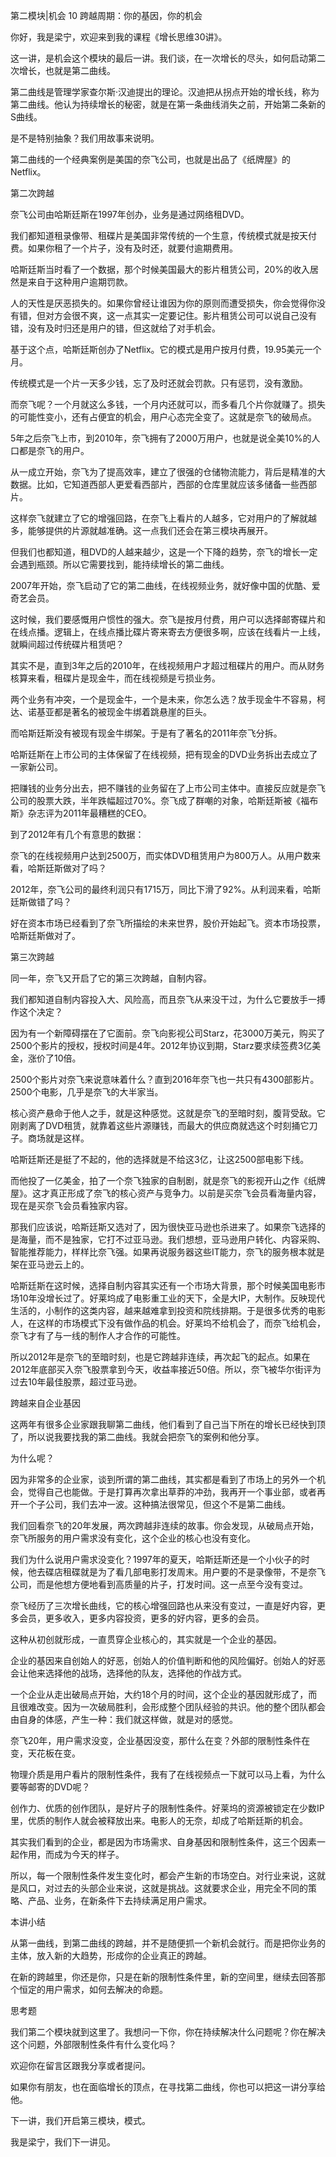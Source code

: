 第二模块|机会  10 跨越周期：你的基因，你的机会

你好，我是梁宁，欢迎来到我的课程《增长思维30讲》。

这一讲，是机会这个模块的最后一讲。我们谈，在一次增长的尽头，如何启动第二次增长，也就是第二曲线。

第二曲线是管理学家查尔斯·汉迪提出的理论。汉迪把从拐点开始的增长线，称为第二曲线。他认为持续增长的秘密，就是在第一条曲线消失之前，开始第二条新的S曲线。

是不是特别抽象？我们用故事来说明。

第二曲线的一个经典案例是美国的奈飞公司，也就是出品了《纸牌屋》的Netflix。

第二次跨越

奈飞公司由哈斯廷斯在1997年创办，业务是通过网络租DVD。

我们都知道租录像带、租碟片是美国非常传统的一个生意，传统模式就是按天付费。如果你租了一个片子，没有及时还，就要付逾期费用。

哈斯廷斯当时看了一个数据，那个时候美国最大的影片租赁公司，20%的收入居然是来自于这种用户逾期罚款。

人的天性是厌恶损失的。如果你曾经让谁因为你的原则而遭受损失，你会觉得你没有错，但对方会很不爽，这一点其实一定要记住。影片租赁公司可以说自己没有错，没有及时归还是用户的错，但这就给了对手机会。

基于这个点，哈斯廷斯创办了Netflix。它的模式是用户按月付费，19.95美元一个月。

传统模式是一个片一天多少钱，忘了及时还就会罚款。只有惩罚，没有激励。

而奈飞呢？一个月就这么多钱，一个月内还就可以，而多看几个片你就赚了。损失的可能性变小，还有占便宜的机会，用户心态完全变了。这就是奈飞的破局点。

5年之后奈飞上市，到2010年，奈飞拥有了2000万用户，也就是说全美10%的人口都是奈飞的用户。

从一成立开始，奈飞为了提高效率，建立了很强的仓储物流能力，背后是精准的大数据。比如，它知道西部人更爱看西部片，西部的仓库里就应该多储备一些西部片。

这样奈飞就建立了它的增强回路，在奈飞上看片的人越多，它对用户的了解就越多，能够提供的片源就越准确。这一点我们还会在第三模块再展开。

但我们也都知道，租DVD的人越来越少，这是一个下降的趋势，奈飞的增长一定会遇到瓶颈。所以它需要找到，能持续增长的第二曲线。

2007年开始，奈飞启动了它的第二曲线，在线视频业务，就好像中国的优酷、爱奇艺会员。

这时候，我们要感慨用户惯性的强大。奈飞是按月付费，用户可以选择邮寄碟片和在线点播。逻辑上，在线点播比碟片寄来寄去方便很多啊，应该在线看片一上线，就瞬间超过传统碟片租赁吧？

其实不是，直到3年之后的2010年，在线视频用户才超过租碟片的用户。而从财务核算来看，租碟片是现金牛，而在线视频是亏损业务。

两个业务有冲突，一个是现金牛，一个是未来，你怎么选？放手现金牛不容易，柯达、诺基亚都是著名的被现金牛绑着跳悬崖的巨头。

而哈斯廷斯没有被现有现金牛绑架。于是有了著名的2011年奈飞分拆。

哈斯廷斯在上市公司的主体保留了在线视频，把有现金的DVD业务拆出去成立了一家新公司。 

把赚钱的业务分出去，把不赚钱的业务留在了上市公司主体中。直接反应就是奈飞公司的股票大跌，半年跌幅超过70%。奈飞成了群嘲的对象，哈斯廷斯被《福布斯》杂志评为2011年最糟糕的CEO。

到了2012年有几个有意思的数据：

奈飞的在线视频用户达到2500万，而实体DVD租赁用户为800万人。从用户数来看，哈斯廷斯做对了吗？

2012年，奈飞公司的最终利润只有1715万，同比下滑了92%。从利润来看，哈斯廷斯做错了吗？

好在资本市场已经看到了奈飞所描绘的未来世界，股价开始起飞。资本市场投票，哈斯廷斯做对了。

第三次跨越

同一年，奈飞又开启了它的第三次跨越，自制内容。

我们都知道自制内容投入大、风险高，而且奈飞从来没干过，为什么它要放手一搏作这个决定？

因为有一个新障碍摆在了它面前。奈飞向影视公司Starz，花3000万美元，购买了2500个影片的授权，授权时间是4年。2012年协议到期，Starz要求续签费3亿美金，涨价了10倍。

2500个影片对奈飞来说意味着什么？直到2016年奈飞也一共只有4300部影片。2500个电影，几乎是奈飞的大半家当。

核心资产悬命于他人之手，就是这种感觉。这就是奈飞的至暗时刻，腹背受敌。它刚剥离了DVD租赁，就靠着这些片源赚钱，而最大的供应商就选这个时刻捅它刀子。商场就是这样。

哈斯廷斯还是挺了不起的，他的选择就是不给这3亿，让这2500部电影下线。

而他投了一亿美金，拍了一个奈飞独家的自制剧，就是奈飞的影视开山之作《纸牌屋》。这才真正形成了奈飞的核心资产与竞争力。以前是买奈飞会员看海量内容，现在是买奈飞会员看独家内容。

那我们应该说，哈斯廷斯又选对了，因为很快亚马逊也杀进来了。如果奈飞选择的是海量，而不是独家，它打不过亚马逊。我们想想，亚马逊用户转化、内容采购、智能推荐能力，样样比奈飞强。如果再说服务器这些IT能力，奈飞的服务根本就是架在亚马逊云上的。

哈斯廷斯在这时候，选择自制内容其实还有一个市场大背景，那个时候美国电影市场10年没增长过了。好莱坞成了电影重工业的天下，全是大IP，大制作。反映现代生活的，小制作的这类内容，越来越难拿到投资和院线排期。于是很多优秀的电影人，在这样的市场模式下没有做作品的机会。好莱坞不给机会了，而奈飞给机会，奈飞才有了与一线的制作人才合作的可能性。

所以2012年是奈飞的至暗时刻，也是它跨越非连续，再次起飞的起点。如果在2012年底部买入奈飞股票拿到今天，收益率接近50倍。所以，奈飞被华尔街评为过去10年最佳股票，超过亚马逊。

跨越来自企业基因

这两年有很多企业家跟我聊第二曲线，他们看到了自己当下所在的增长已经快到顶了，所以说我要找我的第二曲线。我就会把奈飞的案例和他分享。

为什么呢？

因为非常多的企业家，谈到所谓的第二曲线，其实都是看到了市场上的另外一个机会，觉得自己也能做。于是打算再次拿出草莽的冲劲，我再开一个事业部，或者再开一个子公司，我们去冲一波。这种搞法很常见，但这个不是第二曲线。

我们回看奈飞的20年发展，两次跨越非连续的故事。你会发现，从破局点开始，奈飞所服务的用户需求没有变化，这个企业的核心也没有变化。

我们为什么说用户需求没变化？1997年的夏天，哈斯廷斯还是一个小伙子的时候，他去碟店租碟就是为了看几部电影打发周末。用户要的不是录像带，不是奈飞公司，而是他想方便地看到高质量的片子，打发时间。这一点至今没有变过。

奈飞经历了三次增长曲线，它的核心增强回路也从来没有变过，一直是好内容，更多会员，更多收入，更多内容投资，更多的好内容，更多的会员。

这种从初创就形成，一直贯穿企业核心的，其实就是一个企业的基因。

企业的基因来自创始人的好恶，创始人的价值判断和他的风险偏好。创始人的好恶会让他来选择他的战场，选择他的队友，选择他的作战方式。

一个企业从走出破局点开始，大约18个月的时间，这个企业的基因就形成了，而且很难改变。因为一次破局胜利，会形成整个团队经验的共识。他的整个团队都会由自身的体感，产生一种：我们就这样做，就是对的感觉。

奈飞20年，用户需求没变，企业基因没变，那什么在变？外部的限制性条件在变，天花板在变。

物理介质是用户看片的限制性条件，我有了在线视频点一下就可以马上看，为什么要等邮寄的DVD呢？

创作力、优质的创作团队，是好片子的限制性条件。好莱坞的资源被锁定在少数IP里，优质的制作人就会被释放出来。电影人的无奈，却成了哈斯廷斯的机会。 

其实我们看到的企业，都是因为市场需求、自身基因和限制性条件，这三个因素一起作用，而成为今天的样子。

所以，每一个限制性条件发生变化时，都会产生新的市场空白。对行业来说，这就是风口，对过去的头部企业来说，这就是挑战。这就要求企业，用完全不同的策略、产品、业务，在新条件下去持续满足用户需求。

本讲小结

从第一曲线，到第二曲线的跨越，并不是随便抓一个新机会就行。而是把你业务的主体，放入新的大趋势，形成你的企业真正的跨越。

在新的跨越里，你还是你，只是在新的限制性条件里，新的空间里，继续去回答那个恒定的用户需求，如何去解决的命题。

思考题

我们第二个模块就到这里了。我想问一下你，你在持续解决什么问题呢？你在解决这个问题，外部限制性条件有什么变化吗？

欢迎你在留言区跟我分享或者提问。

如果你有朋友，也在面临增长的顶点，在寻找第二曲线，你也可以把这一讲分享给他。

下一讲，我们开启第三模块，模式。

我是梁宁，我们下一讲见。
